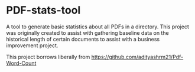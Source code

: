 # PDF-stats-tool
A tool to generate basic statistics about all PDFs in a directory.
This project was originally created to assist with gathering baseline data on the historical length of certain documents to assist with a business improvement project.

This project borrows liberally from https://github.com/adityashrm21/Pdf-Word-Count
